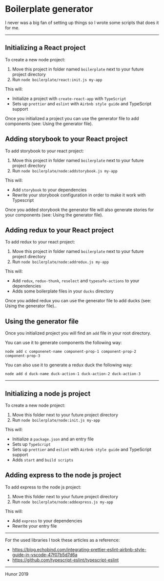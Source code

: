 # Boilerplate generator

I never was a big fan of setting up things so I wrote some scripts that does it for me.

---

## Initializing a React project

To create a new node project:

1. Move this project in folder named `boilerplate` next to your future project directory
2. Run `node boilerplate/react:init.js my-app`

This will:

- Initialize a project with `create-react-app` with `TypeScript`
- Sets up `prettier` and `eslint` with `Airbnb style guide` and TypeScript support

Once you initialized a project you can use the generator file to add components (see: Using the generator file).

## Adding storybook to your React project

To add storybook to your react project:

1. Move this project in folder named `boilerplate` next to your future project directory
2. Run `node boilerplate/node:addstorybook.js my-app`

This will:

- Add `storybook` to your dependencies
- Rewrite your storybook configuration in order to make it work with Typescript

Once you added storybook the generator file will also generate stories for your components (see: Using the generator file).

## Adding redux to your React project

To add redux to your react project:

1. Move this project in folder named `boilerplate` next to your future project directory
2. Run `node boilerplate/node:addredux.js my-app`

This will:

- Add `redux`, `redux-thunk`, `reselect` and `typesafe-actions` to your dependencies
- Adds some boilerplate files in your `ducks` directory

Once you added redux you can use the generator file to add ducks (see: Using the generator file)..

## Using the generator file

Once you initialized project you will find an `add` file in your root directory.

You can use it to generate components the following way:

```shell
node add c componenet-name component-prop-1 component-prop-2 component-prop-3
```

You can also use it to generate a redux duck the following way:

```shell
node add d duck-name duck-action-1 duck-action-2 duck-action-3
```

---

## Initializing a node js project

To create a new node project:

1. Move this folder next to your future project directory
2. Run `node boilerplate/node:init.js my-app`

This will:

- Initialize a `package.json` and an entry file
- Sets up `TypeScript`
- Sets up `prettier` and `eslint` with `Airbnb style guide` and TypeScript support
- Adds `start` and `build scripts`

## Adding express to the node js project

To add express to the node js project:

1. Move this folder next to your future project directory
2. Run `node boilerplate/node:addexpress.js my-app`

This will:

- Add `express` to your dependencies
- Rewrite your entry file

---

For the used libraries I took these articles as a reference:

- https://blog.echobind.com/integrating-prettier-eslint-airbnb-style-guide-in-vscode-47f07b5d7d6a
- https://github.com/typescript-eslint/typescript-eslint

---

Hunor
2019
